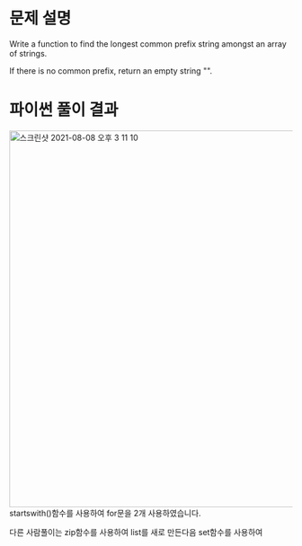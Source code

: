 # 문제 설명
Write a function to find the longest common prefix string amongst an array of strings.

If there is no common prefix, return an empty string "".

# 파이썬 풀이 결과
<img width="671" alt="스크린샷 2021-08-08 오후 3 11 10" src="https://user-images.githubusercontent.com/42399580/128622684-2bbe8371-d45d-4a2d-86b3-77a2113178d3.png">
startswith()함수를 사용하여 for문을 2개 사용하였습니다.


다른 사람풀이는 zip함수를 사용하여 list를 새로 만든다음 set함수를 사용하여 
